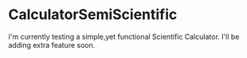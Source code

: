 # CalculatorSemiScientific

I'm currently testing a simple,yet functional Scientific Calculator.
I'll be adding extra feature soon.
